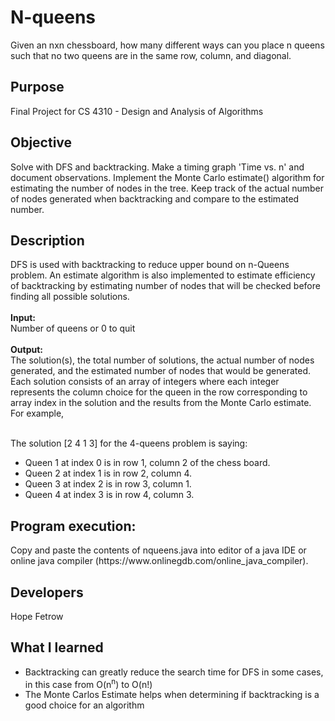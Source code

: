 # N-queens
Given an nxn chessboard, how many different ways can you place n queens such that no two queens are in the same row, column, and diagonal.

<h2> Purpose </h2>
Final Project for CS 4310 - Design and Analysis of Algorithms

<h2> Objective </h2>
Solve with DFS and backtracking. Make a timing graph 'Time vs. n' and document observations. Implement the Monte Carlo estimate() algorithm for estimating the number of nodes in the tree. Keep track of the actual number of nodes generated when backtracking and compare to the estimated number.  

<h2> Description </h2>
DFS is used with backtracking to reduce upper bound on n-Queens problem. An estimate algorithm is also implemented to estimate efficiency of backtracking by estimating number of nodes that will be checked before finding all possible solutions.
<br><br>
<strong> Input: </strong><br>
Number of queens or 0 to quit<br><br>
<strong> Output: </strong><br>
The solution(s), the total number of solutions, the actual number of nodes generated, and the estimated number of nodes that would be generated. Each 	solution consists of an array of integers where each integer represents the column choice for the queen in the row corresponding to array index in the 	solution and the results from the Monte Carlo estimate. For example, <br><br>

The solution [2 4 1 3] for the 4-queens problem is saying:<br>
<ul>
	<li>Queen 1 at index 0 is in row 1, column 2 of the chess board. </li>
	<li>Queen 2 at index 1 is in row 2, column 4. </li>
	<li>Queen 3 at index 2 is in row 3, column 1. </li>
	<li>Queen 4 at index 3 is in row 4, column 3. </li>
</ul>
<h2>Program execution: </h2>
Copy and paste the contents of nqueens.java into editor of a java IDE or online java compiler (https://www.onlinegdb.com/online_java_compiler). 

<h2> Developers </h2>
Hope Fetrow 

<h2> What I learned </h2>
<ul>
	<li>Backtracking can greatly reduce the search time for DFS in some cases, in this case from O(n<sup>n</sup>) to O(n!) </li>
	<li>The Monte Carlos Estimate helps when determining if backtracking is a good choice for an algorithm </li>
</ul>
  
